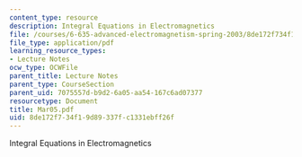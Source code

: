 ```yaml
---
content_type: resource
description: Integral Equations in Electromagnetics
file: /courses/6-635-advanced-electromagnetism-spring-2003/8de172f734f19d89337fc1331ebff26f_Mar05.pdf
file_type: application/pdf
learning_resource_types:
- Lecture Notes
ocw_type: OCWFile
parent_title: Lecture Notes
parent_type: CourseSection
parent_uid: 7075557d-b9d2-6a05-aa54-167c6ad07377
resourcetype: Document
title: Mar05.pdf
uid: 8de172f7-34f1-9d89-337f-c1331ebff26f
---
```

Integral Equations in Electromagnetics


